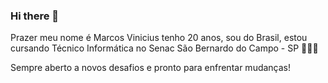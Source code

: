 ### Hi there 👋

<!--
**mvini00/mvini00** is a ✨ _special_ ✨ repository because its `README.md` (this file) appears on your GitHub profile.

Here are some ideas to get you started:

- 🔭 I’m currently working on ...
- 🌱 I’m currently learning ...
- 👯 I’m looking to collaborate on ...
- 🤔 I’m looking for help with ...
- 💬 Ask me about ...
- 📫 How to reach me: ...
- 😄 Pronouns: ...
- ⚡ Fun fact: ...
-->

<p>Prazer meu nome é Marcos Vinicius tenho 20 anos, sou do Brasil, estou cursando Técnico Informática no Senac São Bernardo do Campo - SP 👨🏼‍🎓 <p/>
<p> Sempre aberto a novos desafios e pronto para enfrentar mudanças!</p>
